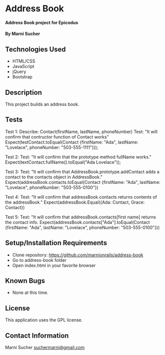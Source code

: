 # Address Book

#### Address Book project for Epicodus

#### By **Marni Sucher**

## Technologies Used

* HTML/CSS
* JavaScript
* jQuery
* Bootstrap

## Description

This project builds an address book.

## Tests

Test 1: Describe: Contact(firstName, lastName, phoneNumber)
        Test: "It will confirm that contructor function of Contact works"
        Expect(testContact.toEqual(Contact {firstName: "Ada", lastName: "Lovelace", phoneNumber: "503-555-1111"}));

Test 2: Test: "It will confirm that the prototype method fullName works."
        Expect(textContact.fullName().toEqual("Ada Lovelace"));

Test 3: Test: "It will confirm that AddressBook.prototype.addContact adds a contact to the contacts object in AddressBook."
        Expect(addressBook.contacts.toEqual(Contact {firstName: "Ada", lastName: "Lovelace", phoneNumber: "503-555-0100"})

Test 4: Test: "It will confirm that addressBook.contacts returns contents of the addressBook."
        Expect(addressBook.Equal({Ada: Contact, Grace: Contact})

Test 5: Test: "It will confirm that addressBook.contacts[first name] returns the contact info.
        Expect(addressBook.contacts["Ada"].toEqual(Contact {firstName: "Ada", lastName: "Lovelace", phoneNumber: "503-555-0100"}))




## Setup/Installation Requirements

* Clone repository: https://github.com/marnionrails/address-book
* Go to address-book folder
* Open index.html in your favorite browser

## Known Bugs

* None at this time.

## License

This application uses the GPL license. 

## Contact Information

Marni Sucher <suchermarni@gmail.com>
